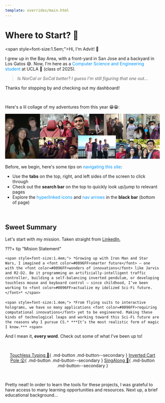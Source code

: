 ```yaml
---
template: overrides/main.html
---
```


# **Where to Start? 🧸**

<span style=font-size:1.5em;">Hi, I'm Advit! <span class="wave">👋</span> </span>

I grew up in the Bay Area, with a front-yard in San Jose and a backyard in Los Gatos 😅. Now, I'm here as a <font color=#0096FF>Computer Science and Engineering student</font> at UCLA 🐻 (class of 2025).

> *Is NorCal or SoCal better? I guess I'm still figuring that one out...*

Thanks for stopping by and checking out my dashboard!


&nbsp; &nbsp;

Here's a lil collage of my adventures from this year 😁😁:

![Advit's Pic 02](../assets/images/advit-banner.svg)

Before, we begin, here's some *tips* on <font color=#0096FF>navigating this site</font>:

* Use the **tabs** on the top, right, and left sides of the screen to click through
* Check out the **search bar** on the top to quickly look up/jump to relevant pages
* Explore the <font color=#0096FF>hyperlinked icons</font> and <font color=#0096FF>nav arrows</font> in the **black bar** (bottom of page)


&nbsp; &nbsp;

## **Sweet Summary**

Let's start with my mission. Taken straight from [LinkedIn](https://www.linkedin.com/in/advitdeepak/),

???+ tip "Mision Statement"

    <span style=font-size:1.4em;"> *Growing up with Iron Man and Star Wars, I imagined a <font color=#0096FF>smarter future</font> — one with the <font color=#0096FF>wonders of innovations</font> like Jarvis and R2-D2. Be it programming an artificially-intelligent traffic controller, building a self-balancing inverted pendulum, or developing touchless mouse and keyboard control — since childhood, I’ve been working to <font color=#0096FF>actualize my idolized Sci-Fi future.</font>* </span>

    <span style=font-size:1.4em;"> *From flying suits to interactive holograms, we have so many applications <font color=#0096FF>requiring computational innovations</font> yet to be engineered. Making these kinds of technological leaps and working toward this Sci-Fi future are the reasons why I pursue CS.* ***It’s the most realistic form of magic I know.*** <span>

And I mean it, **every word**. Check out some of what I've been up to!

&nbsp; &nbsp;

<center>

[Touchless Typing 🧐](../02_projects-01/#using-tof-for-touchless-computer-interaction){ .md-button .md-button--secondary } [Inverted Cart Pole 😮](../02_projects-01/#constructing-self-balancing-inverted-pendulum){ .md-button .md-button--secondary } [SingAlong 🥳](../02_projects-01/#creating-singalong-tool){ .md-button .md-button--secondary }
</center>

&nbsp; &nbsp;

Pretty neat! In order to learn the tools for these projects, I was grateful to have access to many learning opportunities and resources. Next up, a brief educational background...

&nbsp; &nbsp;
